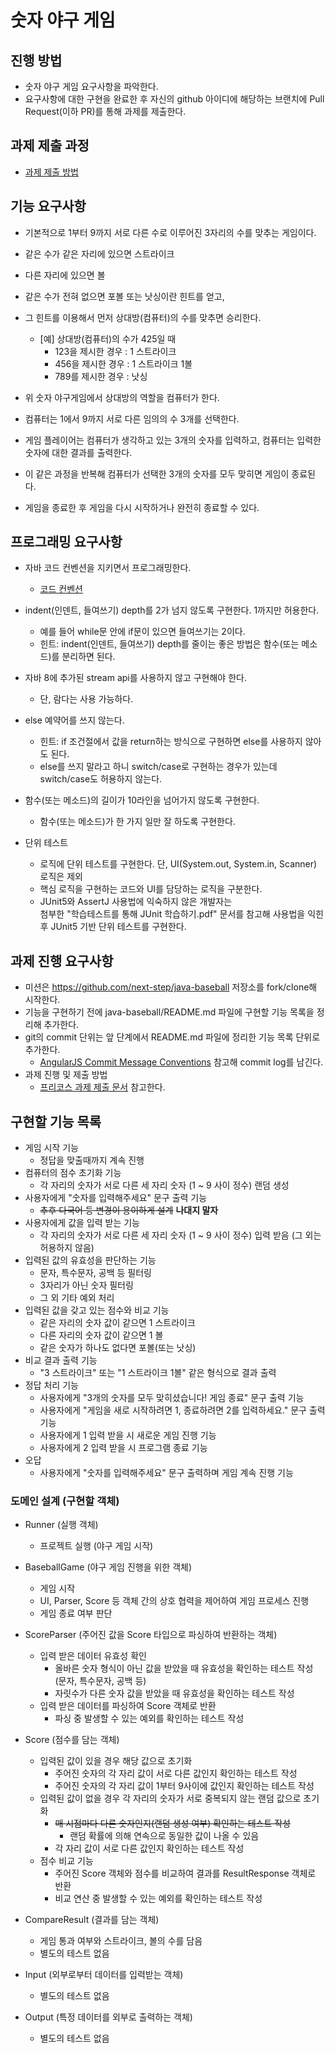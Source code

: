 # 숫자 야구 게임
## 진행 방법
* 숫자 야구 게임 요구사항을 파악한다.
* 요구사항에 대한 구현을 완료한 후 자신의 github 아이디에 해당하는 브랜치에 Pull Request(이하 PR)를 통해 과제를 제출한다.

## 과제 제출 과정
* [과제 제출 방법](https://github.com/next-step/nextstep-docs/tree/master/precourse)

## 기능 요구사항
* 기본적으로 1부터 9까지 서로 다른 수로 이루어진 3자리의 수를 맞추는 게임이다.

* 같은 수가 같은 자리에 있으면 스트라이크
* 다른 자리에 있으면 볼
* 같은 수가 전혀 없으면 포볼 또는 낫싱이란 힌트를 얻고, 
* 그 힌트를 이용해서 먼저 상대방(컴퓨터)의 수를 맞추면 승리한다.
  * [예] 상대방(컴퓨터)의 수가 425일 때
    * 123을 제시한 경우 : 1 스트라이크
    * 456을 제시한 경우 : 1 스트라이크 1볼
    * 789를 제시한 경우 : 낫싱

* 위 숫자 야구게임에서 상대방의 역할을 컴퓨터가 한다.
* 컴퓨터는 1에서 9까지 서로 다른 임의의 수 3개를 선택한다.
* 게임 플레이어는 컴퓨터가 생각하고 있는 3개의 숫자를 입력하고, 컴퓨터는 입력한 숫자에 대한 결과를 출력한다.
* 이 같은 과정을 반복해 컴퓨터가 선택한 3개의 숫자를 모두 맞히면 게임이 종료된다.
* 게임을 종료한 후 게임을 다시 시작하거나 완전히 종료할 수 있다.

## 프로그래밍 요구사항
* 자바 코드 컨벤션을 지키면서 프로그래밍한다.
  * [코드 컨벤션](https://naver.github.io/hackday-conventions-java/)
* indent(인덴트, 들여쓰기) depth를 2가 넘지 않도록 구현한다. 1까지만 허용한다.
  * 예를 들어 while문 안에 if문이 있으면 들여쓰기는 2이다.
  * 힌트: indent(인덴트, 들여쓰기) depth를 줄이는 좋은 방법은 함수(또는 메소드)를 분리하면 된다.
* 자바 8에 추가된 stream api를 사용하지 않고 구현해야 한다. 
  * 단, 람다는 사용 가능하다. 
* else 예약어를 쓰지 않는다.
  * 힌트: if 조건절에서 값을 return하는 방식으로 구현하면 else를 사용하지 않아도 된다.
  * else를 쓰지 말라고 하니 switch/case로 구현하는 경우가 있는데 switch/case도 허용하지 않는다.
* 함수(또는 메소드)의 길이가 10라인을 넘어가지 않도록 구현한다.
  * 함수(또는 메소드)가 한 가지 일만 잘 하도록 구현한다.

* 단위 테스트
  * 로직에 단위 테스트를 구현한다. 단, UI(System.out, System.in, Scanner) 로직은 제외
  * 핵심 로직을 구현하는 코드와 UI를 담당하는 로직을 구분한다.
  * JUnit5와 AssertJ 사용법에 익숙하지 않은 개발자는  
    첨부한 "학습테스트를 통해 JUnit 학습하기.pdf" 문서를 참고해 사용법을 익힌 후 JUnit5 기반 단위 테스트를 구현한다.

## 과제 진행 요구사항
* 미션은 https://github.com/next-step/java-baseball 저장소를 fork/clone해 시작한다.
* 기능을 구현하기 전에 java-baseball/README.md 파일에 구현할 기능 목록을 정리해 추가한다.
* git의 commit 단위는 앞 단계에서 README.md 파일에 정리한 기능 목록 단위로 추가한다.
  * [AngularJS Commit Message Conventions](https://gist.github.com/stephenparish/9941e89d80e2bc58a153) 참고해 commit log를 남긴다.
* 과제 진행 및 제출 방법
  * [프리코스 과제 제출 문서](https://github.com/next-step/nextstep-docs/tree/master/precourse) 참고한다.

## 구현할 기능 목록
* 게임 시작 기능
  * 정답을 맞출때까지 계속 진행
* 컴퓨터의 점수 초기화 기능
  * 각 자리의 숫자가 서로 다른 세 자리 숫자 (1 ~ 9 사이 정수) 랜덤 생성
* 사용자에게 "숫자를 입력해주세요" 문구 출력 기능
  * ~~추후 다국어 등 변경이 용이하게 설계~~ **나대지 말자**
* 사용자에게 값을 입력 받는 기능
  * 각 자리의 숫자가 서로 다른 세 자리 숫자 (1 ~ 9 사이 정수) 입력 받음 (그 외는 허용하지 않음)
* 입력된 값의 유효성을 판단하는 기능
  * 문자, 특수문자, 공백 등 필터링
  * 3자리가 아닌 숫자 필터링
  * 그 외 기타 예외 처리
* 입력된 값을 갖고 있는 점수와 비교 기능
  * 같은 자리의 숫자 값이 같으면 1 스트라이크
  * 다른 자리의 숫자 값이 같으면 1 볼
  * 같은 숫자가 하나도 없다면 포볼(또는 낫싱)
* 비교 결과 출력 기능
  * "3 스트라이크" 또는 "1 스트라이크 1볼" 같은 형식으로 결과 출력
* 정답 처리 기능
  * 사용자에게 "3개의 숫자를 모두 맞히셨습니다! 게임 종료" 문구 출력 기능
  * 사용자에게 "게임을 새로 시작하려면 1, 종료하려면 2를 입력하세요." 문구 출력 기능
  * 사용자에게 1 입력 받을 시 새로운 게임 진행 기능
  * 사용자에게 2 입력 받을 시 프로그램 종료 기능
* 오답
  * 사용자에게 "숫자를 입력해주세요" 문구 출력하며 게임 계속 진행 기능

### 도메인 설계 (구현할 객체)
* Runner (실행 객체)
  * 프로젝트 실행 (야구 게임 시작)

* BaseballGame (야구 게임 진행을 위한 객체)
  * 게임 시작
  * UI, Parser, Score 등 객체 간의 상호 협력을 제어하여 게임 프로세스 진행
  * 게임 종료 여부 판단

* ScoreParser (주어진 값을 Score 타입으로 파싱하여 반환하는 객체)
  * 입력 받은 데이터 유효성 확인
    * 올바른 숫자 형식이 아닌 값을 받았을 때 유효성을 확인하는 테스트 작성 (문자, 특수문자, 공백 등)
    * 자릿수가 다른 숫자 값을 받았을 때 유효성을 확인하는 테스트 작성
  * 입력 받은 데이터를 파싱하여 Score 객체로 반환
    * 파싱 중 발생할 수 있는 예외를 확인하는 테스트 작성

* Score (점수를 담는 객체)
  * 입력된 값이 있을 경우 해당 값으로 초기화
    * 주어진 숫자의 각 자리 값이 서로 다른 값인지 확인하는 테스트 작성
    * 주어진 숫자의 각 자리 값이 1부터 9사이에 값인지 확인하는 테스트 작성
  * 입력된 값이 없을 경우 각 자리의 숫자가 서로 중복되지 않는 랜덤 값으로 초기화
    * ~~매 시점마다 다른 숫자인지(랜덤 생성 여부) 확인하는 테스트 작성~~
      * 랜덤 확률에 의해 연속으로 동일한 값이 나올 수 있음
    * 각 자리 값이 서로 다른 값인지 확인하는 테스트 작성
  * 점수 비교 기능
    * 주어진 Score 객체와 점수를 비교하여 결과를 ResultResponse 객체로 반환
    * 비교 연산 중 발생할 수 있는 예외를 확인하는 테스트 작성
    
* CompareResult (결과를 담는 객체)
  * 게임 통과 여부와 스트라이크, 볼의 수를 담음
  * 별도의 테스트 없음

* Input (외부로부터 데이터를 입력받는 객체)
  * 별도의 테스트 없음

* Output (특정 데이터를 외부로 출력하는 객체)
  * 별도의 테스트 없음
